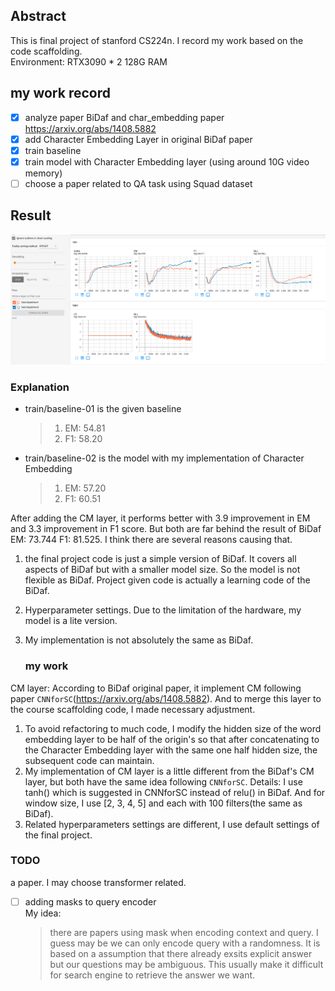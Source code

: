 ## Abstract

This is final project of stanford CS224n. I record my work based on the code scaffolding.  
Environment:
    RTX3090 * 2
    128G RAM

## my work record

- [x] analyze paper BiDaf and char_embedding paper https://arxiv.org/abs/1408.5882
- [x] add Character Embedding Layer in original BiDaf paper
- [x] train baseline
- [x] train model with Character Embedding layer (using around 10G video memory)
- [ ] choose a paper related to QA task using Squad dataset

## Result

![pig](result.png)

### Explanation

- train/baseline-01 is the given baseline
  
  > 1. EM: 54.81
  > 2. F1: 58.20

- train/baseline-02 is the model with my implementation of Character Embedding
  
  > 1. EM: 57.20
  > 2. F1: 60.51

After adding the CM layer, it performs better with 3.9 improvement in EM and 3.3 improvement in F1 score. But both are far behind the result of BiDaf EM: 73.744 F1: 81.525. I think there are several reasons causing that.

1. the final project code is just a simple version of BiDaf. It covers all aspects of BiDaf but with a smaller model size. So the model is not flexible as BiDaf. Project given code is actually a learning code of the BiDaf.

2. Hyperparameter settings. Due to the limitation of the hardware, my model is a lite version.

3. My implementation is not absolutely the same as BiDaf. 
   
   ### my work

CM layer: According to BiDaf original paper, it implement CM following paper `CNNforSC`(https://arxiv.org/abs/1408.5882). And to merge this layer to the course scaffolding code, I made necessary adjustment.  

1. To avoid refactoring to much code, I modify the hidden size of the word embedding layer to be half of the origin's so that after concatenating to the Character Embedding layer with the same one half hidden size, the subsequent code can maintain.
2. My implementation of CM layer is a little different from the BiDaf's CM layer, but both have the same idea following `CNNforSC`. Details: I use tanh() which is suggested in CNNforSC instead of relu() in BiDaf. And for window size, I use [2, 3, 4, 5] and each with 100 filters(the same as BiDaf).
3. Related hyperparameters settings are different, I use default settings of the final project. 

### TODO

a paper. I may choose transformer related.  

- [  ] adding masks to query encoder   
  My idea:  
  
  > there are papers using mask when encoding context and query. I guess may be we can only encode query with a randomness. It is based on a assumption that there already exsits explicit answer but our questions may be ambiguous. This usually make it difficult for search engine to retrieve the answer we want.
